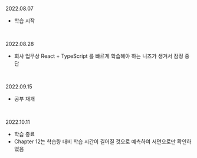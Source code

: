 2022.08.07

- 학습 시작

<br>

2022.08.28

- 회사 업무상 React + TypeScript 를 빠르게 학습해야 하는 니즈가 생겨서 잠정 중단

<br>

2022.09.15

- 공부 재개

<br>

2022.10.11

- 학습 종료
- Chapter 12는 학습량 대비 학습 시간이 길어질 것으로 예측하여 서면으로만 확인하였음
